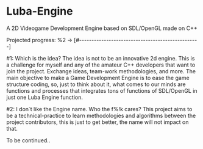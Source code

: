 Luba-Engine
===========

A 2D Videogame Development Engine based on SDL/OpenGL made on C++

Projected progress:
%2 -> [#-------------------------------------------------]


#1: Which is the idea?
The idea is not to be an innovative 2d engine. This is a challenge for myself and any of the amateur C++ developers 
that want to join the project. Exchange ideas, team-work methodologies, and more. The main objective to make a Game Development Engine is to ease the game structure coding,
so, just to think about it, what comes to our minds are functions and processes that integrates 
tons of functions of SDL/OpenGL in just one Luba Engine function.

#2: I don´t like the Engine name.
Who the f%!k cares? This project aims to be a technical-practice to learn methodologies and algorithms between the 
project contributors, this is just to get better, the name will not impact on that.

To be continued..
